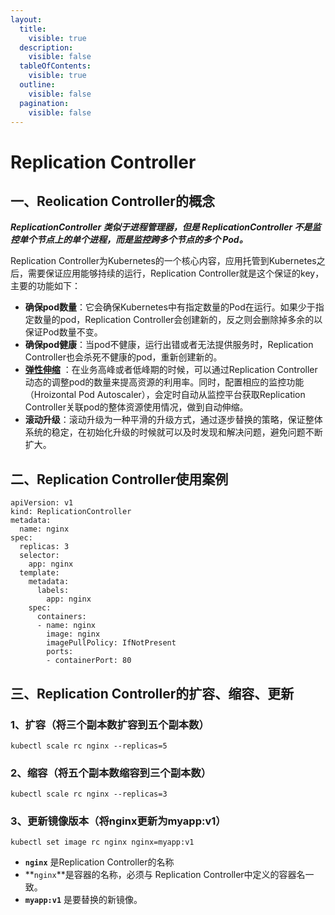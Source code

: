 ```yaml
---
layout:
  title:
    visible: true
  description:
    visible: false
  tableOfContents:
    visible: true
  outline:
    visible: false
  pagination:
    visible: false
---
```


# Replication Controller

## 一、Reolication Controller的概念

_**ReplicationController 类似于进程管理器，但是 ReplicationController 不是监控单个节点上的单个进程，而是监控跨多个节点的多个 Pod。**_

Replication Controller为Kubernetes的一个核心内容，应用托管到Kubernetes之后，需要保证应用能够持续的运行，Replication Controller就是这个保证的key，主要的功能如下：

* **确保pod数量**：它会确保Kubernetes中有指定数量的Pod在运行。如果少于指定数量的pod，Replication Controller会创建新的，反之则会删除掉多余的以保证Pod数量不变。
* **确保pod健康**：当pod不健康，运行出错或者无法提供服务时，Replication Controller也会杀死不健康的pod，重新创建新的。
* [**弹性伸缩**](https://cloud.tencent.com/product/as?from\_column=20065\&from=20065) ：在业务高峰或者低峰期的时候，可以通过Replication Controller动态的调整pod的数量来提高资源的利用率。同时，配置相应的监控功能（Hroizontal Pod Autoscaler），会定时自动从监控平台获取Replication Controller关联pod的整体资源使用情况，做到自动伸缩。
* **滚动升级**：滚动升级为一种平滑的升级方式，通过逐步替换的策略，保证整体系统的稳定，在初始化升级的时候就可以及时发现和解决问题，避免问题不断扩大。

## 二、Replication Controller使用案例

```
apiVersion: v1
kind: ReplicationController
metadata:
  name: nginx
spec:
  replicas: 3
  selector:
    app: nginx
  template:
    metadata:
      labels: 
        app: nginx
    spec:
      containers:
      - name: nginx
        image: nginx
        imagePullPolicy: IfNotPresent
        ports:
        - containerPort: 80 
```

## 三、Replication Controller的扩容、缩容、更新 <a href="#id-1-kuo-rong-jiang-liang-ge-fu-ben-shu-kuo-rong-dao-san-ge-fu-ben-shu" id="id-1-kuo-rong-jiang-liang-ge-fu-ben-shu-kuo-rong-dao-san-ge-fu-ben-shu"></a>

### 1、扩容（将三个副本数扩容到五个副本数） <a href="#id-1-kuo-rong-jiang-liang-ge-fu-ben-shu-kuo-rong-dao-san-ge-fu-ben-shu" id="id-1-kuo-rong-jiang-liang-ge-fu-ben-shu-kuo-rong-dao-san-ge-fu-ben-shu"></a>

```
kubectl scale rc nginx --replicas=5
```

### 2、缩容（将五个副本数缩容到三个副本数） <a href="#id-2-suo-rong-jiang-san-ge-fu-ben-shu-suo-rong-dao-liang-ge-fu-ben-shu" id="id-2-suo-rong-jiang-san-ge-fu-ben-shu-suo-rong-dao-liang-ge-fu-ben-shu"></a>

```
kubectl scale rc nginx --replicas=3
```

### 3、更新镜像版本（将nginx更新为myapp:v1） <a href="#id-3-geng-xin-jing-xiang-ban-ben-jiang-nginx-geng-xin-wei-nginx1.16.1" id="id-3-geng-xin-jing-xiang-ban-ben-jiang-nginx-geng-xin-wei-nginx1.16.1"></a>

```
kubectl set image rc nginx nginx=myapp:v1
```

* **`nginx`** 是Replication Controller的名称
* **`nginx`**是容器的名称，必须与 Replication Controller中定义的容器名一致。
* **`myapp:v1`** 是要替换的新镜像。
